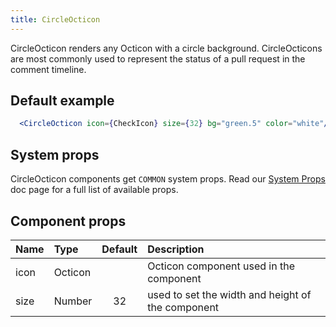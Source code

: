 ```yaml
---
title: CircleOcticon
---
```



CircleOcticon renders any Octicon with a circle background. CircleOcticons are most commonly used to represent the status of a pull request in the comment timeline.

## Default example

```jsx live
  <CircleOcticon icon={CheckIcon} size={32} bg="green.5" color="white"/>
```

## System props

CircleOcticon components get `COMMON` system props. Read our [System Props](/system-props) doc page for a full list of available props.

## Component props

| Name | Type | Default | Description |
| :- | :- | :-: | :- |
| icon | Octicon | | Octicon component used in the component |
| size | Number | 32 | used to set the width and height of the component |

